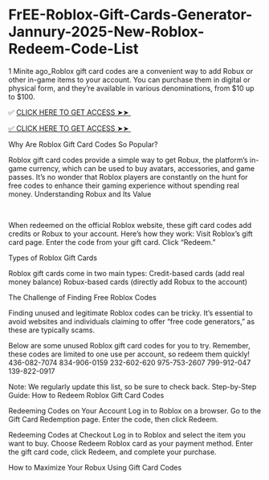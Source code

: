 # FrEE-Roblox-Gift-Cards-Generator-Jannury-2025-New-Roblox-Redeem-Code-List
1 Minite ago_Roblox gift card codes are a convenient way to add Robux or other in-game items to your account. You can purchase them in digital or physical form, and they’re available in various denominations, from $10 up to $100.

✅ [CLICK HERE TO GET ACCESS ➤➤ ​​](https://www.aeroned.com/getmedia/100e4134-f946-44fe-9534-1d6a0f512c8c/newrobloxcodear.html.aspx)

[✅ CLICK HERE TO GET ACCESS ➤➤ ​​](https://www.aeroned.com/getmedia/100e4134-f946-44fe-9534-1d6a0f512c8c/newrobloxcodear.html.aspx)

Why Are Roblox Gift Card Codes So Popular?

Roblox gift card codes provide a simple way to get Robux, the platform’s in-game currency, which can be used to buy avatars, accessories, and game passes. It’s no wonder that Roblox players are constantly on the hunt for free codes to enhance their gaming experience without spending real money. Understanding Robux and Its Value

​​

When redeemed on the official Roblox website, these gift card codes add credits or Robux to your account. Here’s how they work: Visit Roblox’s gift card page. Enter the code from your gift card. Click “Redeem.”

Types of Roblox Gift Cards

Roblox gift cards come in two main types: Credit-based cards (add real money balance) Robux-based cards (directly add Robux to the account)

The Challenge of Finding Free Roblox Codes

Finding unused and legitimate Roblox codes can be tricky. It’s essential to avoid websites and individuals claiming to offer “free code generators,” as these are typically scams.

Below are some unused Roblox gift card codes for you to try. Remember, these codes are limited to one use per account, so redeem them quickly! 436-082-7074 834-906-0159 232-602-620 975-753-2607 799-912-047 139-822-0917

Note: We regularly update this list, so be sure to check back. Step-by-Step Guide: How to Redeem Roblox Gift Card Codes

Redeeming Codes on Your Account Log in to Roblox on a browser. Go to the Gift Card Redemption page. Enter the code, then click Redeem.

Redeeming Codes at Checkout Log in to Roblox and select the item you want to buy. Choose Redeem Roblox card as your payment method. Enter the gift card code, click Redeem, and complete your purchase.

How to Maximize Your Robux Using Gift Card Codes
